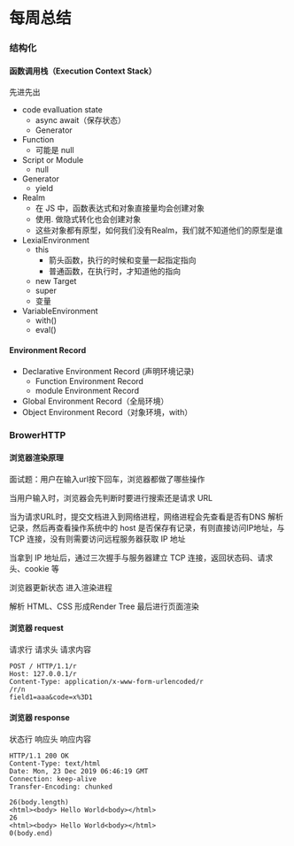 # 每周总结

### 结构化

#### 函数调用栈（Execution Context Stack）

先进先出

- code evalluation state
  - async await（保存状态）
  - Generator
- Function
  - 可能是 null
- Script or Module
  - null
- Generator
  - yield
- Realm
  - 在 JS 中，函数表达式和对象直接量均会创建对象
  - 使用. 做隐式转化也会创建对象
  - 这些对象都有原型，如何我们没有Realm，我们就不知道他们的原型是谁
- LexialEnvironment
  - this
    - 箭头函数，执行的时候和变量一起指定指向
    - 普通函数，在执行时，才知道他的指向
  - new Target
  - super
  - 变量
- VariableEnvironment
  - with()
  - eval()

####  Environment Record
  
- Declarative Environment Record (声明环境记录)
  - Function Environment Record
  - module Environment Record
- Global Environment Record（全局环境）
- Object Environment Record（对象环境，with）

### BrowerHTTP

#### 浏览器渲染原理

面试题：用户在输入url按下回车，浏览器都做了哪些操作

当用户输入时，浏览器会先判断时要进行搜索还是请求 URL

当为请求URL时，提交文档进入到网络进程，网络进程会先查看是否有DNS 解析记录，然后再查看操作系统中的 host 是否保存有记录，有则直接访问IP地址，与TCP 连接，没有则需要访问远程服务器获取 IP 地址

当拿到 IP 地址后，通过三次握手与服务器建立 TCP 连接，返回状态码、请求头、cookie 等

浏览器更新状态 进入渲染进程

解析 HTML、CSS 形成Render Tree 最后进行页面渲染

#### 浏览器 request

请求行
请求头
请求内容

```
POST / HTTP/1.1/r
Host: 127.0.0.1/r
Content-Type: application/x-www-form-urlencoded/r
/r/n
field1=aaa&code=x%3D1
```

#### 浏览器 response

状态行
响应头
响应内容

```
HTTP/1.1 200 OK
Content-Type: text/html
Date: Mon, 23 Dec 2019 06:46:19 GMT
Connection: keep-alive
Transfer-Encoding: chunked

26(body.length)
<html><body> Hello World<body></html>
26
<html><body> Hello World<body></html>
0(body.end)
```